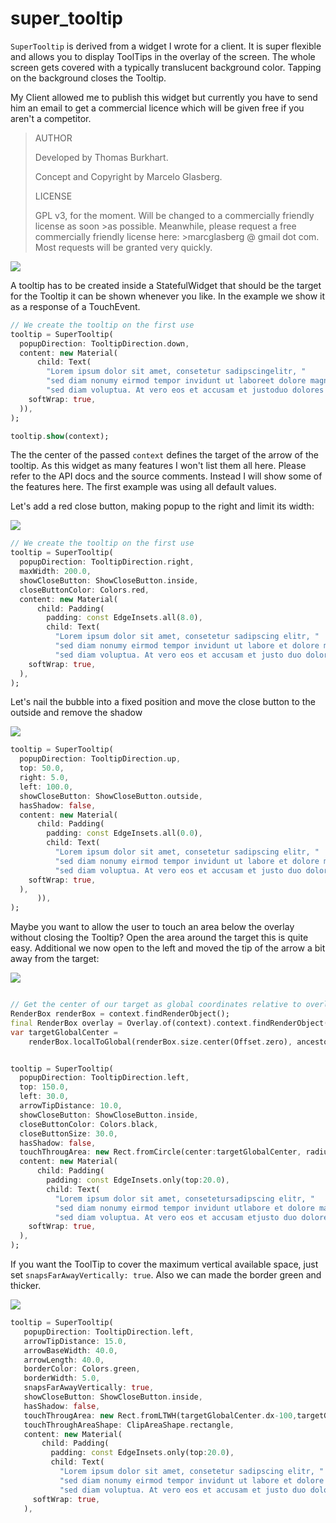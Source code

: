 # super_tooltip

`SuperTooltip` is derived from a widget I wrote for a client. It is super flexible and allows you to display ToolTips in the overlay of the screen. The whole screen gets covered with a typically translucent background color. Tapping on the background closes the Tooltip.

My Client allowed me to publish this widget but currently you have to send him an email to get a commercial licence which will be given free if you aren't a competitor.

>AUTHOR
>
>Developed by Thomas Burkhart.
> 
>Concept and Copyright by Marcelo Glasberg.
>
>LICENSE
>
>GPL v3, for the moment. Will be changed to a commercially friendly license as soon >as possible. Meanwhile, please request a free commercially friendly license here: >marcglasberg @ gmail dot com. Most requests will be granted very quickly.



![](screenshots/default_parameters.PNG)


A tooltip has to be created inside a StatefulWidget that should be the target for the Tooltip it can be shown whenever you like. In the example we show it as a response of a TouchEvent.

```Dart
// We create the tooltip on the first use
tooltip = SuperTooltip(
  popupDirection: TooltipDirection.down,
  content: new Material(
      child: Text(
        "Lorem ipsum dolor sit amet, consetetur sadipscingelitr, "
        "sed diam nonumy eirmod tempor invidunt ut laboreet dolore magna aliquyam erat, "
        "sed diam voluptua. At vero eos et accusam et justoduo dolores et ea rebum. ",
    softWrap: true,
  )),
);

tooltip.show(context);
```

The the center of the passed `context` defines the target of the arrow of the tooltip.
As this widget as many features I won't list them all here. Please refer to the API docs and the source comments.
Instead I will show some of the features here. The first example was using all default values.


Let's add a red close button, making popup to the right and limit its width:

![](screenshots/leftwithcloseandmaxwidth.PNG)

```Dart
// We create the tooltip on the first use
tooltip = SuperTooltip(
  popupDirection: TooltipDirection.right,
  maxWidth: 200.0,
  showCloseButton: ShowCloseButton.inside,
  closeButtonColor: Colors.red,
  content: new Material(
      child: Padding(
        padding: const EdgeInsets.all(8.0),
        child: Text(
          "Lorem ipsum dolor sit amet, consetetur sadipscing elitr, "
          "sed diam nonumy eirmod tempor invidunt ut labore et dolore magna aliquyam erat, "
          "sed diam voluptua. At vero eos et accusam et justo duo dolores et ea rebum. ",
    softWrap: true,
  ),
);
```

Let's nail the bubble into a fixed position and move the close button to the outside and remove the shadow

![](screenshots/outside_close_button.PNG)

```Dart
tooltip = SuperTooltip(
  popupDirection: TooltipDirection.up,
  top: 50.0,
  right: 5.0,
  left: 100.0,
  showCloseButton: ShowCloseButton.outside,
  hasShadow: false,
  content: new Material(
      child: Padding(
        padding: const EdgeInsets.all(0.0),
        child: Text(
          "Lorem ipsum dolor sit amet, consetetur sadipscing elitr, "
          "sed diam nonumy eirmod tempor invidunt ut labore et dolore magna aliquyam erat, "
          "sed diam voluptua. At vero eos et accusam et justo duo dolores et ea rebum. ",
    softWrap: true,
  ),
      )),
);
```


Maybe you want to allow the user to touch an area below the overlay without closing the Tooltip? Open the area around the target this is quite easy. Additional we now open to the left and moved the tip of the arrow a bit away from the target:


![](screenshots/touchthrough.PNG)

```Dart

// Get the center of our target as global coordinates relative to overlay coordinates:
RenderBox renderBox = context.findRenderObject();
final RenderBox overlay = Overlay.of(context).context.findRenderObject();
var targetGlobalCenter =
    renderBox.localToGlobal(renderBox.size.center(Offset.zero), ancestor: overlay);


tooltip = SuperTooltip(
  popupDirection: TooltipDirection.left,
  top: 150.0,      
  left: 30.0,
  arrowTipDistance: 10.0,
  showCloseButton: ShowCloseButton.inside,
  closeButtonColor: Colors.black,
  closeButtonSize: 30.0,
  hasShadow: false,
  touchThrougArea: new Rect.fromCircle(center:targetGlobalCenter, radius: 40.0),
  content: new Material(
      child: Padding(
        padding: const EdgeInsets.only(top:20.0),
        child: Text(
          "Lorem ipsum dolor sit amet, consetetursadipscing elitr, "
          "sed diam nonumy eirmod tempor invidunt utlabore et dolore magna aliquyam erat, "
          "sed diam voluptua. At vero eos et accusam etjusto duo dolores et ea rebum. ",
    softWrap: true,
  ),
);
```

If you want the ToolTip to cover the maximum vertical available space, just set `snapsFarAwayVertically: true`. Also we can made the border green and thicker.

![](screenshots/snappvertical.PNG)

```Dart
tooltip = SuperTooltip(
   popupDirection: TooltipDirection.left,
   arrowTipDistance: 15.0,
   arrowBaseWidth: 40.0,
   arrowLength: 40.0,
   borderColor: Colors.green,
   borderWidth: 5.0,
   snapsFarAwayVertically: true,
   showCloseButton: ShowCloseButton.inside,
   hasShadow: false,
   touchThrougArea: new Rect.fromLTWH(targetGlobalCenter.dx-100,targetGlobalCenter.dy-100, 200.0, 160.0),
   touchThroughAreaShape: ClipAreaShape.rectangle,
   content: new Material(
       child: Padding(
         padding: const EdgeInsets.only(top:20.0),
         child: Text(
           "Lorem ipsum dolor sit amet, consetetur sadipscing elitr, "
           "sed diam nonumy eirmod tempor invidunt ut labore et dolore magna aliquyamerat, "
           "sed diam voluptua. At vero eos et accusam et justo duo dolores et earebum. ",
     softWrap: true,
   ),
```
